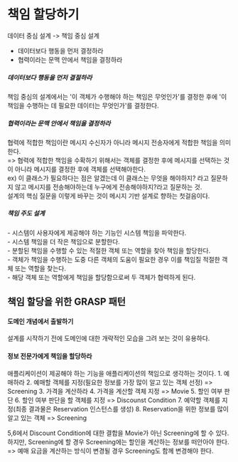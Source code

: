 <h1>책임 할당하기</h1>

데이터 중심 설계 -> 책임 중심 설계</br>
- 데이터보다 행동을 먼저 결정하라
- 협력이라는 문맥 안에서 책임을 결정하라

<h5>데이터보다 행동을 먼저 결절하라</h5>
책임 중심의 설계에서는 '이 객체가 수행해야 하는 책임은 무엇인가'를 결정한 후에 '이 책임을 수행하는 데 필요한 데이터는 무엇인가'를 결정한다.

<h5>협력이라는 문맥 안에서 책임을 결정하라</h5>

협력에 적합한 책임이란 메시지 수신자가 아니라 메시지 전송자에게 적합한 책임을 의미한다.</br>
=> 협력에 적합한 책임을 수확하기 위해서는 객체를 결정한 후에 메시지를 선택하는 것이 아니라 메시지를 결정한 후에 객체를 선택해야한다.</br>
ex) 이 클래스가 필요하다는 점은 알겠는데 이 클래스는 무엇을 해야하지? 라고 질문하지 않고 메시지를 전송해야하는데 누구에게 전송해야하지?라고 질문하는 것.</br>
설계의 핵심 질문을 이렇게 바꾸는 것이 메시지 기반 설계로 향하는 첫걸음이다.</br>

<h5>책임 주도 설계</h5>
- 시스템이 사용자에게 제공해야 하는 기능인 시스템 책임을 파악한다.</br>
- 시스템 책임을 더 작은 책임으로 분할한다.</br>
- 분할된 책임을 수행할 수 있는 적절한 객체 또는 역할을 찾아 책임을 할당한다.</br>
- 객체가 책임을 수행하는 도중 다른 객체의 도움이 필요한 경우 이를 책임질 적절한 객체 또는 역할을 찾는다.</br>
- 해당 객체 또는 역할에게 책임을 할당함으로써 두 객체가 협력하게 된다.</br>

<h2>책임 할당을 위한 GRASP 패턴</h2>

<h4>도메인 개념에서 출발하기</h4>
설계를 시작하기 전에 도메인에 대한 개략적인 모습을 그려 보는 것이 유용하다.
<h4>정보 전문가에게 책임을 할당하라</h4>
애플리케이션이 제공해야 하는 기능을 애플리케이션의 책임으로 생각하는 것이다.
 1. 예매하라
 2. 예매할 객체를 지정(필요한 정보를 가장 많이 알고 있는 객체 선정) => Screening
 3. 가격을 계산하라
 4. 가격을 계산할 객체 지정 => Movie
 5. 할인 여부 판단
 6. 할인 여부 판단을 할 객체를 지정 => Discounst Condition
 7. 예약할 객체를 지정(최종 결과물은 Reservation 인스턴스를 생성)
 8. Reservation을 위한 정보를 많이 알고 있는 객체 => Screening

 5,6에서 Discount Condition에 대한 결합을 Movie가 아닌 Screening에 할 수 있다.
 하지만, Screening에 할 경우 Screening에는 할인을 계산하는 정보를 떠안아야 한다.
 => 예매 요금을 계산하는 방식이 변경될 경우 Screening도 함께 변경해야 한다. 
